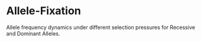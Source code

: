 # Allele-Fixation
Allele frequency dynamics under different selection pressures for Recessive and Dominant Alleles.
